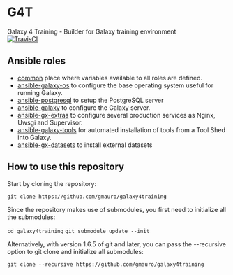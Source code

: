 # G4T
Galaxy 4 Training - Builder for Galaxy training environment  
[![TravisCI](https://api.travis-ci.org/gmauro/galaxy4training.svg?branch=master)](https://travis-ci.org/gmauro/galaxy4training)

## Ansible roles
 * [common]() place where variables available to all roles are defined.
 * [ansible-galaxy-os](https://github.com/galaxyproject/ansible-galaxy-os) to configure the base operating system useful for running Galaxy.
 * [ansible-postgresql](https://github.com/gmauro/ansible-postgresql) to setup the PostgreSQL server
 * [ansible-galaxy](https://github.com/galaxyproject/ansible-galaxy) to configure the Galaxy server.
 * [ansible-gx-extras](https://github.com/gmauro/ansible-gx-extras) to configure several production services as Nginx, Uwsgi and Supervisor.
 * [ansible-galaxy-tools](https://github.com/galaxyproject/ansible-galaxy-tools)  for automated installation of tools from a Tool Shed into Galaxy.
 * [ansible-gx-datasets]() to install external datasets

## How to use this repository

Start by cloning the repository:

`git clone https://github.com/gmauro/galaxy4training`

Since the repository makes use of submodules, you first need to initialize all the submodules:

`cd galaxy4training`
`git submodule update --init`

Alternatively, with version 1.6.5 of git and later, you can pass the --recursive option to git clone and initialize all submodules:

`git clone --recursive https://github.com/gmauro/galaxy4training`
